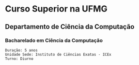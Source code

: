 # Curso Superior na UFMG

## Departamento de Ciência da Computação

### Bacharelado em Ciência da Computação

    Duração: 5 anos
    Unidade Sede: Instituto de Ciências Exatas - ICEx
    Turno: Diurno
